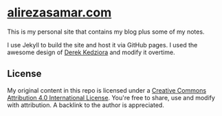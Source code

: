 # [alirezasamar.com](https://alirezasamar.com)

This is my personal site that contains my blog plus some of my notes. 

I use Jekyll to build the site and host it via GitHub pages. I used the awesome design of [Derek Kedziora](https://derekkedziora.com) and modify it overtime. 

## License 

My original content in this repo is licensed under a <a rel="license" href="http://creativecommons.org/licenses/by/4.0/">Creative Commons Attribution 4.0 International License</a>. You're free to share, use and modify with attribution. A backlink to the author is appreciated.